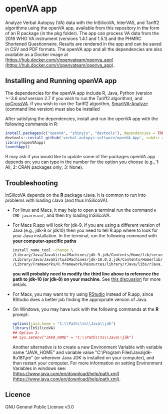 # openVA app

Analyze Verbal Autopsy (VA) data with the InSilicoVA, InterVA5, and Tariff2 algorithms using the openVA app, available from this repository
in the form of an R package (in the pkg folder).  The app can process VA data from the 2016 WHO VA instrument (versions 1.4.1 and 1.5.1) and
the PHMRC Shortened Questionnaire.  Results are rendered in the app and can be saved in CSV and PDF formats.  The openVA app and all the
dependencies are also available as a Docker image at
[https://hub.docker.com/r/openvateam/openva_app](https://hub.docker.com/r/openvateam/openva_app).

## Installing and Running openVA app

The dependencies for the openVA app include R, Java, Python (version >=3.6 *and* version 2.7 if you wish to run the 
Tariff2 algorithm), and [pyCrossVA](https://github.com/verbal-autopsy-software/pyCrossVA).  If you wish to run the Tariff2 algorithm, [SmartVA-Analyze](https://github.com/ihmeuw/SmartVA-Analyze/releases) (command line version) must also be installed []()

After satisfying the dependencies, install and run the openVA app with the following commands in R:

```r
install.packages(c("openVA", "shinyjs", "devtools"), dependencies = TRUE)
devtools::install_github('verbal-autopys-software/openVA_App', subdir = 'pkg', INSTALL_opts=c('--no-multiarch'))
library(openVAapp)
launchApp()
```

R may ask if you would like to update some of the packages openVA app depends on; you can type in the number for
the option you choose (e.g., 1: All, 2: CRAN packages only; 3: None). 


## Troubleshooting

InSilicoVA depends on the **R** package rJava.  It is common to run into problems with loading rJava (and thus InSilicoVA).  

- For linux and Macs, it may help to open a terminal run the command ```R CMD javareconf```, and then try loading InSilicoVA. 

- For Macs R.app will look for jdk-9.  If you are using a different version of Java (e.g., jdk-8 or jdk10) then you need to tell R.app where to look for your Java installation.  In the terminal, run the following command with **your computer-specific paths**
  ```bash
  install_name_tool -change \
  /Library/Java/JavaVirtualMachines/jdk-9.jdk/Contents/Home/lib/server/libjvm.dylib \
  /Library/Java/JavaVirtualMachines/jdk-10.0.2.jdk/Contents/Home/lib/server/libjvm.dylib \ 
  /Library/Frameworks/R.framework/Resources/library/rJava/libs/rJava.so
  ```
  **you will probably need to modify the third line above to reference the path to jdk-10 (or jdk-8) on your machine.** See [this discussion](https://github.com/s-u/rJava/issues/151) for more details.
  
- For Macs, you may want to try using [RStudio](https://www.rstudio.com/) instead of R.app, since RStudio does a better job finding the appropriate version of Java.
  
- On Windows, you may have
  luck with the following commands at the **R** prompt:
  ```r
  options(java.home = "C:\\Path\\to\\Java\\jdk")
  library(InSilicoVA)
  ## Option 2:
  ## Sys.setenv("JAVA_HOME" = "C:\\Path\\to\\Java\\jdk")
  ```
  
  Another alternative is to create a new Environment Variable with variable name "JAVA_HOME" and variable
  value "C:\Program Files\Java\jdk-8u181\jre" (or wherever Java JDK is installed on your computer), and then restart your computer.  For
  more information on setting Environment Variables in windows see: 
  [https://www.java.com/en/download/help/path.xml](https://www.java.com/en/download/help/path.xml).


## Licence
GNU General Public License v3.0
